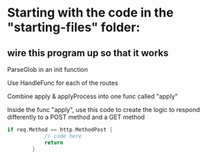 # Starting with the code in the "starting-files" folder:

## wire this program up so that it works

ParseGlob in an init function

Use HandleFunc for each of the routes

Combine apply & applyProcess into one func called "apply"

Inside the func "apply", use this code to create the logic to respond 
differently to a POST method and a GET method

``` go
if req.Method == http.MethodPost {
    		// code here
    		return
    	}
```